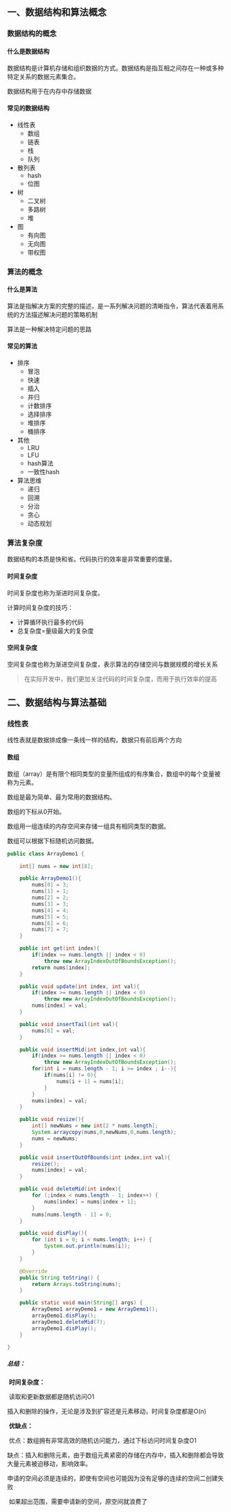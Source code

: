 ## 一、数据结构和算法概念

### 数据结构的概念

#### 什么是数据结构

数据结构是计算机存储和组织数据的方式。数据结构是指互相之间存在一种或多种特定关系的数据元素集合。

数据结构用于在内存中存储数据

#### 常见的数据结构

- 线性表
  - 数组
  - 链表
  - 栈
  - 队列
- 散列表
  - hash
  - 位图
- 树
  - 二叉树
  - 多路树
  - 堆
- 图
  - 有向图
  - 无向图
  - 带权图

### 算法的概念

#### 什么是算法

算法是指解决方案的完整的描述，是一系列解决问题的清晰指令，算法代表着用系统的方法描述解决问题的策略机制

算法是一种解决特定问题的思路

#### 常见的算法

- 排序
  - 冒泡
  - 快速
  - 插入
  - 并归
  - 计数排序
  - 选择排序
  - 堆排序
  - 桶排序
- 其他
  - LRU
  - LFU
  - hash算法
  - 一致性hash
- 算法思维
  - 递归
  - 回溯
  - 分治
  - 贪心
  - 动态规划

### 算法复杂度

数据结构的本质是快和省。代码执行的效率是非常重要的度量。

#### 时间复杂度

时间复杂度也称为渐进时间复杂度。

计算时间复杂度的技巧：

- 计算循环执行最多的代码
- 总复杂度=量级最大的复杂度

#### 空间复杂度

空间复杂度也称为渐进空间复杂度，表示算法的存储空间与数据规模的增长关系

> 在实际开发中，我们更加关注代码的时间复杂度，而用于执行效率的提高



## 二、数据结构与算法基础

### 线性表

线性表就是数据排成像一条线一样的结构，数据只有前后两个方向

#### 数组

数组（array）是有限个相同类型的变量所组成的有序集合，数组中的每个变量被称为元素。

数组是最为简单、最为常用的数据结构。

数组的下标从0开始。

数组用一组连续的内存空间来存储一组具有相同类型的数据。

数组可以根据下标随机访问数据。

```java
public class ArrayDemo1 {

    int[] nums = new int[8];

    public ArrayDemo1(){
        nums[0] = 3;
        nums[1] = 1;
        nums[2] = 2;
        nums[3] = 3;
        nums[4] = 4;
        nums[5] = 5;
        nums[6] = 6;
        nums[7] = 7;
    }

    public int get(int index){
        if(index >= nums.length || index < 0)
            throw new ArrayIndexOutOfBoundsException();
        return nums[index];
    }

    public void update(int index, int val){
        if(index >= nums.length || index < 0)
            throw new ArrayIndexOutOfBoundsException();
        nums[index] = val;
    }

    public void insertTail(int val){
        nums[6] = val;
    }

    public void insertMid(int index,int val){
        if(index >= nums.length || index < 0)
            throw new ArrayIndexOutOfBoundsException();
        for(int i = nums.length - 1; i >= index ; i--){
            if(nums[i] != 0){
                nums[i + 1] = nums[i];
            }
        }
        nums[index] = val;
    }

    public void resize(){
        int[] newNums = new int[2 * nums.length];
        System.arraycopy(nums,0,newNums,0,nums.length);
        nums = newNums;
    }

    public void insertOutOfBounds(int index,int val){
        resize();
        nums[index] = val;
    }

    public void deleteMid(int index){
        for (;index < nums.length - 1; index++) {
            nums[index] = nums[index + 1];
        }
        nums[nums.length - 1] = 0;
    }

    public void disPlay(){
        for (int i = 0; i < nums.length; i++) {
            System.out.println(nums[i]);
        }
    }

    @Override
    public String toString() {
        return Arrays.toString(nums);
    }

    public static void main(String[] args) {
        ArrayDemo1 arrayDemo1 = new ArrayDemo1();
        arrayDemo1.disPlay();
        arrayDemo1.deleteMid(7);
        arrayDemo1.disPlay();
    }

}
```

##### 总结：

​	**时间复杂度：**

​		读取和更新数据都是随机访问O1

​		插入和删除的操作，无论是涉及到扩容还是元素移动，时间复杂度都是O(n)

​	**优缺点：**

​		优点：数组拥有非常高效的随机访问能力，通过下标访问时间复杂度O1

​		缺点：插入和删除元素，由于数组元素紧密的存储在内存中，插入和删除都会导致大量元素被迫移动，影响效率。

​					申请的空间必须是连续的，即使有空间也可能因为没有足够的连续的空间二创建失败

​					如果超出范围，需要申请新的空间，原空间就浪费了










































































































